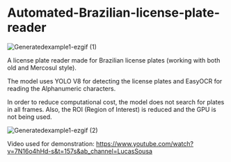 # Automated-Brazilian-license-plate-reader

![Generatedexample1-ezgif (1)](https://github.com/user-attachments/assets/f2bdd510-456f-429e-ad4c-d4a4def4a42d)

A license plate reader made for Brazilian license plates (working with both old and Mercosul style).

The model uses YOLO V8 for detecting the license plates and EasyOCR for reading the Alphanumeric characters.

In order to reduce computational cost, the model does not search for plates in all frames. Also, the ROI (Region of Interest) is reduced and the GPU is not being used.

![Generatedexample1-ezgif (2)](https://github.com/user-attachments/assets/10244426-c1a1-4287-b3c9-7b47d9c181ad)

Video used for demonstration: https://www.youtube.com/watch?v=7N16o4hHd-s&t=157s&ab_channel=LucasSousa
